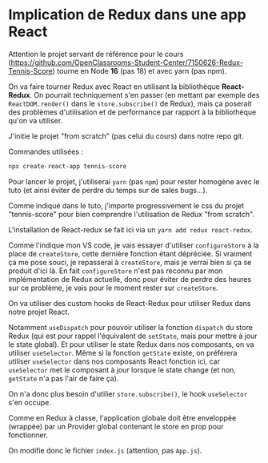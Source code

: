 # Implication de Redux dans une app React

Attention le projet servant de référence pour le cours (<https://github.com/OpenClassrooms-Student-Center/7150626-Redux-Tennis-Score>) tourne en Node **16** (pas 18) et avec yarn (pas npm).

On va faire tourner Redux avec React en utilisant la bibliothèque **React-Redux**. On pourrait techniquement s'en passer (en mettant par exemple des `ReactDOM.render()` dans le `store.subscribe()` de Redux), mais ça poserait des problèmes d'utilisation et de performance par rapport à la bibliothèque qu'on va utiliser.

J'initie le projet "from scratch" (pas celui du cours) dans notre repo git.

Commandes utilisées :

```bash
npx create-react-app tennis-score
```

Pour lancer le projet, j'utiliserai `yarn` (pas `npm`) pour rester homogène avec le tuto (et ainsi éviter de perdre du temps sur de sales bugs...).

Comme indiqué dans le tuto, j'importe progressivement le css du projet "tennis-score" pour bien comprendre l'utilisation de Redux "from scratch".

L'installation de React-redux se fait ici via un `yarn add redux react-redux`.

Comme l'indique mon VS code, je vais essayer d'utiliser `configureStore` à la place de `createStore`, cette dernière fonction étant dépréciée. Si vraiment ça me pose souci, je repasserai à `createStore`, mais je verrai bien si ça se produit d'ici là. En fait `configureStore` n'est pas reconnu par mon implémentation de Redux actuelle, donc pour éviter de perdre des heures sur ce problème, je vais pour le moment rester sur `createStore`.

On va utiliser des custom hooks de React-Redux pour utiliser Redux dans notre projet React.

Notamment `useDispatch` pour pouvoir utiliser la fonction `dispatch` du store Redux (qui est pour rappel l'équivalent de `setState`, mais pour mettre à jour le state global). Et pour utiliser le state Redux dans nos composants, on va utiliser `useSelector`. Même si la fonction `getState` existe, on préférera utiliser `useSelector` dans nos composants React fonction ici, car `useSelector` met le composant à jour lorsque le state change (et non, `getState` n'a pas l'air de faire ça).

On n'a donc plus besoin d'utilier `store.subscribe()`, le hook `useSelector` s'en occupe.

Comme en Redux à classe, l'application globale doit être enveloppée (wrappée) par un Provider global contenant le store en prop pour fonctionner.

On modifie donc le fichier `index.js` (attention, pas `App.js`).
